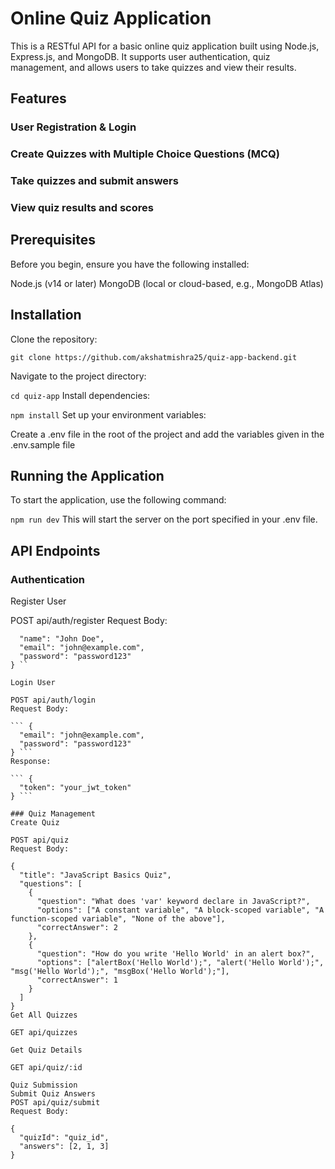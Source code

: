 # Online Quiz Application
This is a RESTful API for a basic online quiz application built using Node.js, Express.js, and MongoDB. It supports user authentication, quiz management, and allows users to take quizzes and view their results.

## Features
### User Registration & Login
### Create Quizzes with Multiple Choice Questions (MCQ)
### Take quizzes and submit answers
### View quiz results and scores

## Prerequisites
Before you begin, ensure you have the following installed:

Node.js (v14 or later)
MongoDB (local or cloud-based, e.g., MongoDB Atlas)

## Installation
Clone the repository:


``` git clone https://github.com/akshatmishra25/quiz-app-backend.git ```

Navigate to the project directory:

`` cd quiz-app ``
Install dependencies:

``` npm install ```
Set up your environment variables:

Create a .env file in the root of the project and add the variables given in the .env.sample file

## Running the Application
To start the application, use the following command:

``` npm run dev ```
This will start the server on the port specified in your .env file.

## API Endpoints
### Authentication
Register User

POST api/auth/register
Request Body:

``` {
  "name": "John Doe",
  "email": "john@example.com",
  "password": "password123"
} ``

Login User

POST api/auth/login
Request Body:

``` {
  "email": "john@example.com",
  "password": "password123"
} ```
Response:

``` {
  "token": "your_jwt_token"
} ```

### Quiz Management
Create Quiz

POST api/quiz
Request Body:

{
  "title": "JavaScript Basics Quiz",
  "questions": [
    {
      "question": "What does 'var' keyword declare in JavaScript?",
      "options": ["A constant variable", "A block-scoped variable", "A function-scoped variable", "None of the above"],
      "correctAnswer": 2
    },
    {
      "question": "How do you write 'Hello World' in an alert box?",
      "options": ["alertBox('Hello World');", "alert('Hello World');", "msg('Hello World');", "msgBox('Hello World');"],
      "correctAnswer": 1
    }
  ]
}
Get All Quizzes

GET api/quizzes

Get Quiz Details

GET api/quiz/:id

Quiz Submission
Submit Quiz Answers
POST api/quiz/submit
Request Body:

{
  "quizId": "quiz_id",
  "answers": [2, 1, 3]
}
